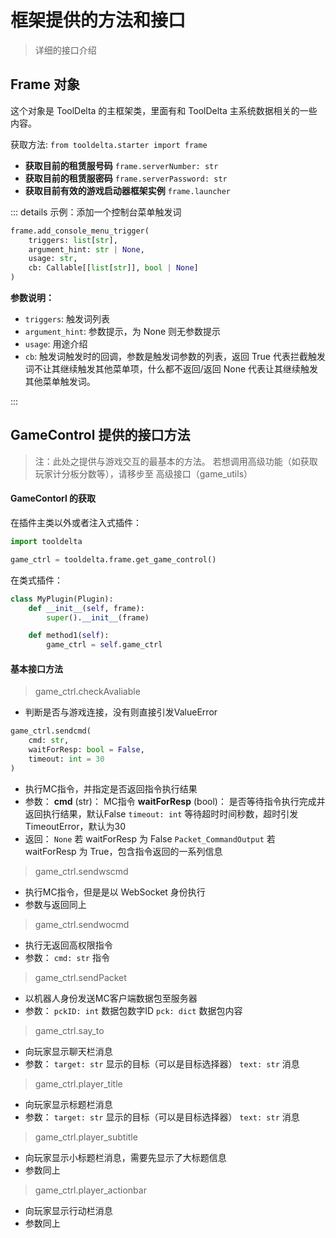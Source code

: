 # 框架提供的方法和接口

> 详细的接口介绍


## Frame 对象

这个对象是 ToolDelta 的主框架类，里面有和 ToolDelta 主系统数据相关的一些内容。

获取方法: `from tooldelta.starter import frame`

- **获取目前的租赁服号码** `frame.serverNumber: str`
- **获取目前的租赁服密码** `frame.serverPassword: str`
- **获取目前有效的游戏启动器框架实例** `frame.launcher`

::: details 示例：添加一个控制台菜单触发词

```python
frame.add_console_menu_trigger(
    triggers: list[str],
    argument_hint: str | None,
    usage: str,
    cb: Callable[[list[str]], bool | None]
)
```

**参数说明：**

- `triggers`: 触发词列表
- `argument_hint`: 参数提示，为 None 则无参数提示
- `usage`: 用途介绍
- `cb`: 触发词触发时的回调，参数是触发词参数的列表，返回 True 代表拦截触发词不让其继续触发其他菜单项，什么都不返回/返回 None 代表让其继续触发其他菜单触发词。

:::

## GameControl 提供的接口方法

> 注：此处之提供与游戏交互的最基本的方法。
> 若想调用高级功能（如获取玩家计分板分数等），请移步至 高级接口（game_utils）

#### GameContorl 的获取
在插件主类以外或者注入式插件：
```python
import tooldelta

game_ctrl = tooldelta.frame.get_game_control()
```
在类式插件：
```python
class MyPlugin(Plugin):
    def __init__(self, frame):
        super().__init__(frame)

    def method1(self):
        game_ctrl = self.game_ctrl
```

#### 基本接口方法

> game_ctrl.checkAvaliable
  - 判断是否与游戏连接，没有则直接引发ValueError

```python
game_ctrl.sendcmd(
    cmd: str,
    waitForResp: bool = False,
    timeout: int = 30
)
```
  - 执行MC指令，并指定是否返回指令执行结果
  - 参数：
  **cmd** (str)： MC指令
  **waitForResp** (bool)： 是否等待指令执行完成并返回执行结果，默认False
  `timeout: int` 等待超时时间秒数，超时引发TimeoutError，默认为30
  - 返回：
  `None` 若 waitForResp 为 False
  `Packet_CommandOutput` 若 waitForResp 为 True，包含指令返回的一系列信息

> game_ctrl.sendwscmd
  - 执行MC指令，但是是以 WebSocket 身份执行
  - 参数与返回同上

> game_ctrl.sendwocmd
  - 执行无返回高权限指令
  - 参数：
  `cmd: str` 指令

> game_ctrl.sendPacket
  - 以机器人身份发送MC客户端数据包至服务器
  - 参数：
  `pckID: int` 数据包数字ID
  `pck: dict` 数据包内容

> game_ctrl.say_to
  - 向玩家显示聊天栏消息
  - 参数：
  `target: str` 显示的目标（可以是目标选择器）
  `text: str` 消息

> game_ctrl.player_title
  - 向玩家显示标题栏消息
  - 参数：
  `target: str` 显示的目标（可以是目标选择器）
  `text: str` 消息

> game_ctrl.player_subtitle
  - 向玩家显示小标题栏消息，需要先显示了大标题信息
  - 参数同上

> game_ctrl.player_actionbar
  - 向玩家显示行动栏消息
  - 参数同上
